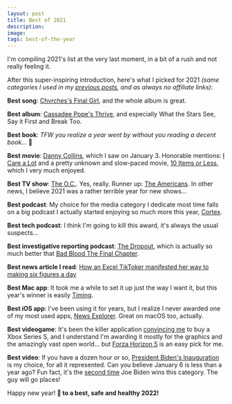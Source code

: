 ```yaml
---
layout: post
title: Best of 2021
description:
image:
tags: best-of-the-year
---
```

I'm compiling 2021's list at the very last moment, in a bit of a rush and not really feeling it.

After this super-inspiring introduction, here's what I picked for 2021 _(same categories I used in my [previous posts](https://cdf1982.com/tag/best-of-the-year), and as always no affiliate links)_:

**Best song**: [Chvrches's Final Girl](https://music.apple.com/it/album/final-girl/1568746173?i=1568746329), and the whole album is great.

**Best album**: [Cassadee Pope's Thrive](https://music.apple.com/it/album/thrive/1587378544), and especially What the Stars See, Say it First and Break Too.

**Best book**: _TFW you realize a year went by without you reading a decent book..._ 😬

**Best movie**: [Danny Collins](https://www.imdb.com/title/tt1772288/?ref_=rt_li_tt), which I saw on January 3. Honorable mentions: [I Care a Lot](https://www.imdb.com/title/tt9893250/?ref_=rt_li_tt) and a pretty unknown and slow-paced movie, [10 Items or Less](https://www.imdb.com/title/tt0499603/?ref_=rt_li_tt), which I very much enjoyed.

**Best TV show**: [The O.C.](https://www.imdb.com/title/tt0362359/?ref_=rt_li_tt). Yes, really. Runner up: [The Americans](https://www.imdb.com/title/tt2149175/?ref_=rt_li_tt). In other news, I believe 2021 was a rather terrible year for new shows...

**Best podcast**: My choice for the media category I dedicate most time falls on a big podcast I actually started enjoying so much more this year, [Cortex](https://www.relay.fm/cortex).

**Best tech podcast**: I think I'm going to kill this award, it's always the usual suspects...

**Best investigative reporting podcast**: [The Dropout](https://abcaudio.com/podcasts/the-dropout/), which is actually so much better that [Bad Blood The Final Chapter](https://www.threeuncannyfour.com/show/bad-blood/).

**Best news article I read**: [How an Excel TikToker manifested her way to making six figures a day](https://www.theverge.com/22807858/tiktok-influencer-microsoft-excel-instagram-decoder-podcast?utm_source=pocket&utm_medium=email&utm_campaign=pockethits)

**Best Mac app**: It took me a while to set it up just the way I want it, but this year's winner is easily [Timing](https://timingapp.com).

**Best iOS app**: I've been using it for years, but I realize I never awarded one of my most used apps, [News Explorer](https://betamagic.nl/products/newsexplorer.html). Great on macOS too, actually.

**Best videogame**: It's been the killer application [convincing me](https://twitter.com/cdf1982/status/1475636668354945025) to buy a Xbox Series S, and I understand I'm awarding it mostly for the graphics and the amazingly vast open world... but [Forza Horizon 5](https://www.youtube.com/watch?v=FYH9n37B7Yw) is an easy pick for me.

**Best video**: If you have a dozen hour or so, [President Biden's Inauguration](https://www.youtube.com/watch?v=umsaXWrpgR8&list=LL&index=35) is my choice, for all it represented. Can you believe January 6 is less than a year ago? Fun fact, it's the [second time](https://cdf1982.com/2017/12/30/best_of_2017.html) Joe Biden wins this category. The guy will go places!

Happy new year! **🥂 to a best, safe and healthy 2022!**